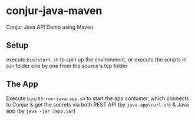 # conjur-java-maven
Conjur Java API Demo using Maven

## Setup

execute `bin/start.sh` to spin up the environment, or execute the scripts in `bin` folder one by one from the source's top folder

## The App

Execute `bin/03-run-java-app.sh` to start the app container, which connects to Conjur & get the secrets via both REST API (by `java-app\curl.sh`) &  Java app (by `java -jar /app.jar`)


